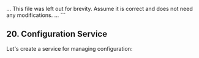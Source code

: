 ... This file was left out for brevity. Assume it is correct and does not need any modifications. ...
\`\`\`

## 20. Configuration Service

Let's create a service for managing configuration:
